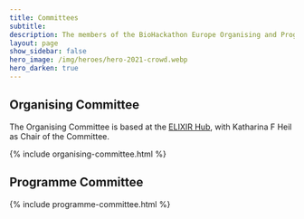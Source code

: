 ```yaml
---
title: Committees
subtitle: 
description: The members of the BioHackathon Europe Organising and Programme Committees.
layout: page
show_sidebar: false
hero_image: /img/heroes/hero-2021-crowd.webp
hero_darken: true
---
```


## Organising Committee

The Organising Committee is based at the [ELIXIR Hub](https://elixir-europe.org/about-us/who-we-are), with Katharina F Heil as Chair of the Committee.

{% include organising-committee.html %}

## Programme Committee
{% include programme-committee.html %}
